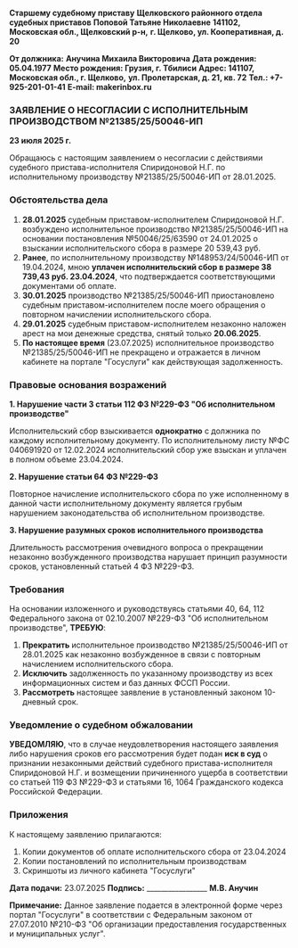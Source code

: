 **Старшему судебному приставу**
**Щелковского районного отдела**
**судебных приставов**
**Поповой Татьяне Николаевне**
**141102, Московская обл., Щелковский р-н,**
**г. Щелково, ул. Кооперативная, д. 20**

**От должника:**
**Анучина Михаила Викторовича**
**Дата рождения: 05.04.1977**
**Место рождения: Грузия, г. Тбилиси**
**Адрес: 141107, Московская обл., г. Щелково,**
**ул. Пролетарская, д. 21, кв. 72**
**Тел.: +7-925-201-01-41**
**E-mail: makerinbox.ru**

### ЗАЯВЛЕНИЕ О НЕСОГЛАСИИ С ИСПОЛНИТЕЛЬНЫМ ПРОИЗВОДСТВОМ №21385/25/50046-ИП

**23 июля 2025 г.**

Обращаюсь с настоящим заявлением о несогласии с действиями судебного пристава-исполнителя Спиридоновой Н.Г. по исполнительному производству №21385/25/50046-ИП от 28.01.2025.

### Обстоятельства дела

1. **28.01.2025** судебным приставом-исполнителем Спиридоновой Н.Г. возбуждено исполнительное производство №21385/25/50046-ИП на основании постановления №50046/25/63590 от 24.01.2025 о взыскании исполнительского сбора в размере 20 539,43 руб.
2. **Ранее**, по исполнительному производству №148953/24/50046-ИП от 19.04.2024, мною **уплачен исполнительский сбор в размере 38 739,43 руб. 23.04.2024**, что подтверждается соответствующими документами об оплате.
3. **30.01.2025** производство №21385/25/50046-ИП приостановлено судебным приставом-исполнителем после моего обращения о повторном начислении исполнительского сбора.
4. **29.01.2025** судебным приставом-исполнителем незаконно наложен арест на мои денежные средства, снятый только **20.06.2025**.
5. **По настоящее время** (23.07.2025) исполнительное производство №21385/25/50046-ИП не прекращено и отражается в личном кабинете на портале "Госуслуги" как действующая задолженность.

### Правовые основания возражений

**1. Нарушение части 3 статьи 112 ФЗ №229-ФЗ "Об исполнительном производстве"**

Исполнительский сбор взыскивается **однократно** с должника по каждому исполнительному документу. По исполнительному листу №ФС 040691920 от 12.02.2024 исполнительский сбор уже взыскан и уплачен в полном объеме 23.04.2024.

**2. Нарушение статьи 64 ФЗ №229-ФЗ**

Повторное начисление исполнительского сбора по уже исполненному в данной части исполнительному документу является грубым нарушением законодательства об исполнительном производстве.

**3. Нарушение разумных сроков исполнительного производства**

Длительность рассмотрения очевидного вопроса о прекращении незаконно возбужденного производства нарушает принцип разумности сроков, установленный статьей 4 ФЗ №229-ФЗ.

### Требования

На основании изложенного и руководствуясь статьями 40, 64, 112 Федерального закона от 02.10.2007 №229-ФЗ "Об исполнительном производстве", **ТРЕБУЮ**:

1. **Прекратить** исполнительное производство №21385/25/50046-ИП от 28.01.2025 как незаконно возбужденное в связи с повторным начислением исполнительского сбора.
2. **Исключить** задолженность по указанному производству из всех информационных систем и баз данных ФССП России.
3. **Рассмотреть** настоящее заявление в установленный законом 10-дневный срок.

### Уведомление о судебном обжаловании

**УВЕДОМЛЯЮ**, что в случае неудовлетворения настоящего заявления либо нарушения сроков его рассмотрения будет подан **иск в суд** о признании незаконными действий судебного пристава-исполнителя Спиридоновой Н.Г. и возмещении причиненного ущерба в соответствии со статьей 119 ФЗ №229-ФЗ и статьями 16, 1064 Гражданского кодекса Российской Федерации.

### Приложения

К настоящему заявлению прилагаются:

1. Копии документов об оплате исполнительского сбора от 23.04.2024
2. Копии постановлений по исполнительным производствам
3. Скриншоты из личного кабинета "Госуслуги"

**Дата подачи:** 23.07.2025
**Подпись:** _________________ **М.В. Анучин**

**Примечание:** Данное заявление подается в электронной форме через портал "Госуслуги" в соответствии с Федеральным законом от 27.07.2010 №210-ФЗ "Об организации предоставления государственных и муниципальных услуг".